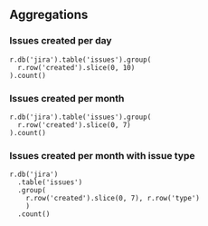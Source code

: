## Aggregations

### Issues created per day

```
r.db('jira').table('issues').group(
  r.row('created').slice(0, 10)
).count()
```

### Issues created per month

```
r.db('jira').table('issues').group(
  r.row('created').slice(0, 7)
).count()
```
### Issues created per month with issue type

```
r.db('jira')
  .table('issues')
  .group(
    r.row('created').slice(0, 7), r.row('type')
    )
  .count()
```
